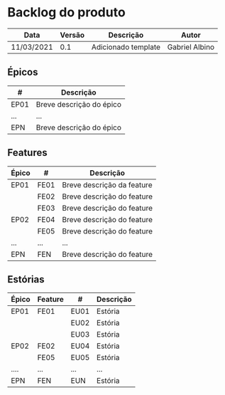 # Backlog do produto

| Data       | Versão | Descrição                                           | Autor              |
| ---------- | ------ | --------------------------------------------------- | ------------------ |
| 11/03/2021 | 0.1    | Adicionado template               | Gabriel Albino |

## Épicos

|#|Descrição|
|-|-|
|EP01|Breve descrição do épico|
|...|...|
|EPN|Breve descrição do épico|

## Features

|Épico|#|Descrição|
|-|-|-|
|EP01|FE01|Breve descrição da feature|
||FE02|Breve descrição do feature|
||FE03|Breve descrição do feature|
|EP02|FE04|Breve descrição do feature|
||FE05|Breve descrição do feature|
|...|...|...|
|EPN|FEN|Breve descrição do feature|

## Estórias

|Épico|Feature|#|Descrição|
|-|-|-|-|
|EP01|FE01|EU01|Estória|
|||EU02|Estória|
|||EU03|Estória|
|EP02|FE02|EU04|Estória|
||FE05|EU05|Estória|
|....|...|...|...|
|EPN|FEN|EUN|Estória|

